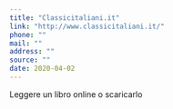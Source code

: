 ```yaml
---
title: "Classicitaliani.it"
link: "http://www.classicitaliani.it/"
phone: ""
mail: ""
address: ""
source: ""
date: 2020-04-02
---
```


Leggere un libro online o scaricarlo
